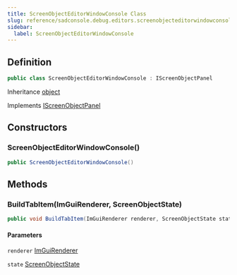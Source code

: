```yaml
---
title: ScreenObjectEditorWindowConsole Class
slug: reference/sadconsole.debug.editors.screenobjecteditorwindowconsole
sidebar:
  label: ScreenObjectEditorWindowConsole
---
```

## Definition

```csharp title="C#"
public class ScreenObjectEditorWindowConsole : IScreenObjectPanel
```

Inheritance [object](https://learn.microsoft.com/dotnet/api/system.object/)

Implements [IScreenObjectPanel](../sadconsole.debug.editors.iscreenobjectpanel/)

## Constructors

### ScreenObjectEditorWindowConsole()

```csharp title="C#"
public ScreenObjectEditorWindowConsole()
```


## Methods

### BuildTabItem(ImGuiRenderer, ScreenObjectState)

```csharp title="C#"
public void BuildTabItem(ImGuiRenderer renderer, ScreenObjectState state)
```

#### Parameters

`renderer` [ImGuiRenderer](../sadconsole.imguisystem.imguirenderer/)  

`state` [ScreenObjectState](../sadconsole.debug.screenobjectstate/)